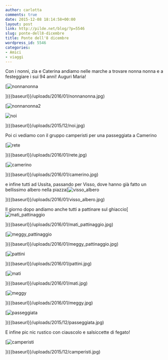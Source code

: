 ```yaml
---
author: carlotta
comments: true
date: 2015-12-08 18:14:58+00:00
layout: post
link: http://pilde.net/blog/?p=5546
slug: ponte-dell8-dicembre
title: Ponte dell'8 dicembre
wordpress_id: 5546
categories:
- Amici
- viaggi
---
```


Con i nonni, zia e Caterina andiamo nelle marche a trovare nonna nonna e a festeggiare i sui 94 anni! Auguri Maria!

[![nonnanonna]({{baseurl}}/uploads/2016/01/nonnanonna.jpg)


]({{baseurl}}/uploads/2016/01/nonnanonna.jpg)


 [![nonnanonna2]({{baseurl}}/uploads/2016/01/nonnanonna2.jpg)


![noi]({{baseurl}}/uploads/2015/12/noi.jpg)


]({{baseurl}}/uploads/2015/12/noi.jpg)


Poi ci vediamo con il gruppo camperisti per una passeggiata a Camerino

[![rete]({{baseurl}}/uploads/2016/01/rete.jpg)


]({{baseurl}}/uploads/2016/01/rete.jpg)


 [![camerino]({{baseurl}}/uploads/2016/01/camerino.jpg)


]({{baseurl}}/uploads/2016/01/camerino.jpg)


e infine tutti ad Ussita, passando per Visso, dove hanno già fatto un bellissimo albero nella piazza[![visso_albero]({{baseurl}}/uploads/2016/01/visso_albero.jpg)


]({{baseurl}}/uploads/2016/01/visso_albero.jpg)


 Il giorno dopo andiamo anche tutti a pattinare sul ghiaccio[![mati_pattinaggio]({{baseurl}}/uploads/2016/01/mati_pattinaggio.jpg)


]({{baseurl}}/uploads/2016/01/mati_pattinaggio.jpg)


 [![meggy_pattinaggio]({{baseurl}}/uploads/2016/01/meggy_pattinaggio.jpg)


]({{baseurl}}/uploads/2016/01/meggy_pattinaggio.jpg)


[![pattini]({{baseurl}}/uploads/2016/01/pattini.jpg)


]({{baseurl}}/uploads/2016/01/pattini.jpg)


 [![mati]({{baseurl}}/uploads/2016/01/mati.jpg)


]({{baseurl}}/uploads/2016/01/mati.jpg)


 [![meggy]({{baseurl}}/uploads/2016/01/meggy.jpg)


]({{baseurl}}/uploads/2016/01/meggy.jpg)


 [![passeggiata]({{baseurl}}/uploads/2015/12/passeggiata.jpg)


]({{baseurl}}/uploads/2015/12/passeggiata.jpg)


E infine pic nic rustico con ciauscolo e salsiccette di fegato!

[![camperisti]({{baseurl}}/uploads/2015/12/camperisti.jpg)


]({{baseurl}}/uploads/2015/12/camperisti.jpg)



